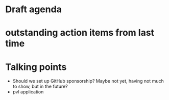 # Draft agenda

# outstanding action items from last time

# Talking points

* Should we set up GitHub sponsorship? Maybe not yet, having not much to show, but in the future?
* pvl application

